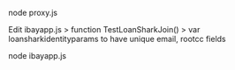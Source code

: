 node proxy.js

Edit ibayapp.js > function TestLoanSharkJoin() > var loansharkidentityparams to have unique email, rootcc fields

node ibayapp.js

